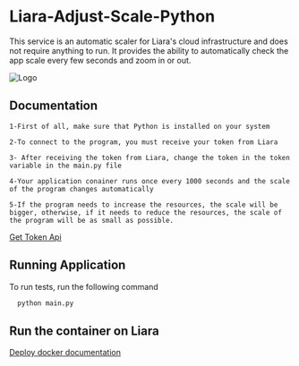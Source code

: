
# Liara-Adjust-Scale-Python

This service is an automatic scaler for Liara's cloud infrastructure and does not require anything to run. It provides the ability to automatically check the app scale every few seconds and zoom in or out.



![Logo](https://www.docker.com/wp-content/uploads/2022/12/Docker_Dive_Extension_inline_v1-1110x609.png)


## Documentation


```
1-First of all, make sure that Python is installed on your system

2-To connect to the program, you must receive your token from Liara

3- After receiving the token from Liara, change the token in the token variable in the main.py file

4-Your application conainer runs once every 1000 seconds and the scale of the program changes automatically

5-If the program needs to increase the resources, the scale will be bigger, otherwise, if it needs to reduce the resources, the scale of the program will be as small as possible.
```
[Get Token Api](https://console.liara.ir/API)



## Running Application

To run tests, run the following command

```bash
  python main.py 
```


## Run the container on Liara

[Deploy docker documentation](https://docs.liara.ir/app-deploy/docker/getting-started)

